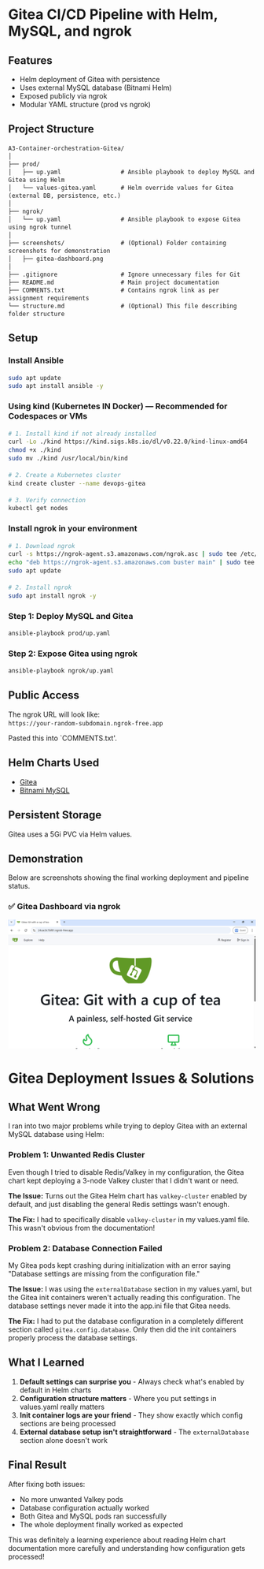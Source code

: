 # Gitea CI/CD Pipeline with Helm, MySQL, and ngrok

## Features
- Helm deployment of Gitea with persistence
- Uses external MySQL database (Bitnami Helm)
- Exposed publicly via ngrok
- Modular YAML structure (prod vs ngrok)

## Project Structure
```
A3-Container-orchestration-Gitea/
│
├── prod/
│   ├── up.yaml                 # Ansible playbook to deploy MySQL and Gitea using Helm
│   └── values-gitea.yaml       # Helm override values for Gitea (external DB, persistence, etc.)
│
├── ngrok/
│   └── up.yaml                 # Ansible playbook to expose Gitea using ngrok tunnel
│
├── screenshots/                # (Optional) Folder containing screenshots for demonstration
│   ├── gitea-dashboard.png
│
├── .gitignore                  # Ignore unnecessary files for Git
├── README.md                   # Main project documentation
├── COMMENTS.txt                # Contains ngrok link as per assignment requirements
└── structure.md                # (Optional) This file describing folder structure
```

## Setup

### Install Ansible

```bash
sudo apt update
sudo apt install ansible -y
```

### Using kind (Kubernetes IN Docker) — Recommended for Codespaces or VMs

```bash
# 1. Install kind if not already installed
curl -Lo ./kind https://kind.sigs.k8s.io/dl/v0.22.0/kind-linux-amd64
chmod +x ./kind
sudo mv ./kind /usr/local/bin/kind

# 2. Create a Kubernetes cluster
kind create cluster --name devops-gitea

# 3. Verify connection
kubectl get nodes

```

### Install ngrok in your environment

```bash
# 1. Download ngrok
curl -s https://ngrok-agent.s3.amazonaws.com/ngrok.asc | sudo tee /etc/apt/trusted.gpg.d/ngrok.asc >/dev/null
echo "deb https://ngrok-agent.s3.amazonaws.com buster main" | sudo tee /etc/apt/sources.list.d/ngrok.list
sudo apt update

# 2. Install ngrok
sudo apt install ngrok -y
```


### Step 1: Deploy MySQL and Gitea
```bash
ansible-playbook prod/up.yaml
```

### Step 2: Expose Gitea using ngrok
```bash
ansible-playbook ngrok/up.yaml
```

## Public Access

The ngrok URL will look like:  
`https://your-random-subdomain.ngrok-free.app`

Pasted this into `COMMENTS.txt'.

## Helm Charts Used
- [Gitea](https://dl.gitea.io/charts/)
- [Bitnami MySQL](https://bitnami.com/stack/mysql/helm)

## Persistent Storage
Gitea uses a 5Gi PVC via Helm values.

## Demonstration

Below are screenshots showing the final working deployment and pipeline status.

### ✅ Gitea Dashboard via ngrok
![Gitea Dashboard](./screenshots/gitea-dashboard.png)


# Gitea Deployment Issues & Solutions

## What Went Wrong

I ran into two major problems while trying to deploy Gitea with an external MySQL database using Helm:

### Problem 1: Unwanted Redis Cluster
Even though I tried to disable Redis/Valkey in my configuration, the Gitea chart kept deploying a 3-node Valkey cluster that I didn't want or need.

**The Issue:** Turns out the Gitea Helm chart has `valkey-cluster` enabled by default, and just disabling the general Redis settings wasn't enough.

**The Fix:** I had to specifically disable `valkey-cluster` in my values.yaml file. This wasn't obvious from the documentation!

### Problem 2: Database Connection Failed
My Gitea pods kept crashing during initialization with an error saying "Database settings are missing from the configuration file."

**The Issue:** I was using the `externalDatabase` section in my values.yaml, but the Gitea init containers weren't actually reading this configuration. The database settings never made it into the app.ini file that Gitea needs.

**The Fix:** I had to put the database configuration in a completely different section called `gitea.config.database`. Only then did the init containers properly process the database settings.

## What I Learned

1. **Default settings can surprise you** - Always check what's enabled by default in Helm charts
2. **Configuration structure matters** - Where you put settings in values.yaml really matters
3. **Init container logs are your friend** - They show exactly which config sections are being processed
4. **External database setup isn't straightforward** - The `externalDatabase` section alone doesn't work

## Final Result

After fixing both issues:
- No more unwanted Valkey pods
- Database configuration actually worked
- Both Gitea and MySQL pods ran successfully
- The whole deployment finally worked as expected

This was definitely a learning experience about reading Helm chart documentation more carefully and understanding how configuration gets processed!
